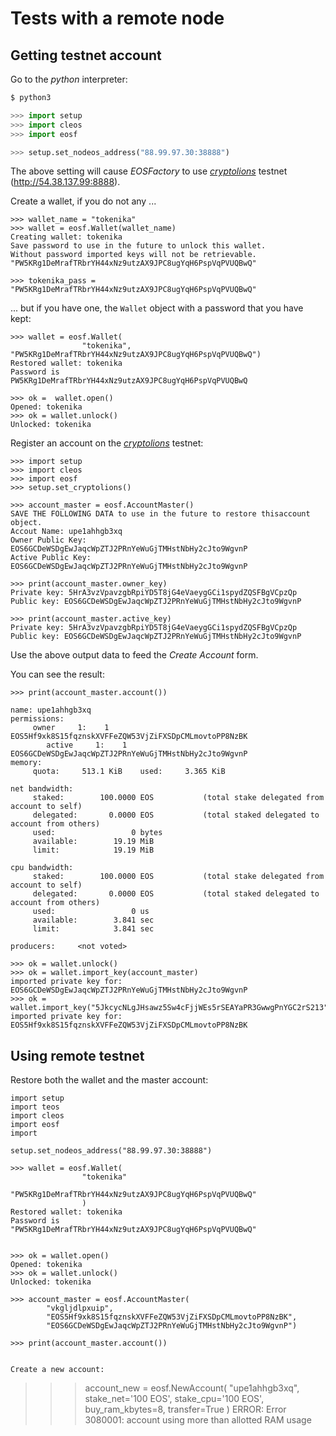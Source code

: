 # Tests with a remote node

## Getting testnet account

Go to the *python* interpreter:
```bash
$ python3
```
```python
>>> import setup
>>> import cleos
>>> import eosf

>>> setup.set_nodeos_address("88.99.97.30:38888")
```
The above setting will cause *EOSFactory* to use [*cryptolions*](http://dev.cryptolions.io/#home) testnet (http://54.38.137.99:8888).  


Create a wallet, if you do not any ...
```
>>> wallet_name = "tokenika"
>>> wallet = eosf.Wallet(wallet_name)
Creating wallet: tokenika
Save password to use in the future to unlock this wallet.
Without password imported keys will not be retrievable.
"PW5KRg1DeMrafTRbrYH44xNz9utzAX9JPC8ugYqH6PspVqPVUQBwQ"

>>> tokenika_pass = "PW5KRg1DeMrafTRbrYH44xNz9utzAX9JPC8ugYqH6PspVqPVUQBwQ"
```
... but if you have one, the `Wallet` object with a password that you have kept:
```
>>> wallet = eosf.Wallet(
                "tokenika", "PW5KRg1DeMrafTRbrYH44xNz9utzAX9JPC8ugYqH6PspVqPVUQBwQ")
Restored wallet: tokenika
Password is
PW5KRg1DeMrafTRbrYH44xNz9utzAX9JPC8ugYqH6PspVqPVUQBwQ
```

```
>>> ok =  wallet.open()
Opened: tokenika
>>> ok = wallet.unlock()
Unlocked: tokenika
```

Register an account on the [*cryptolions*](http://dev.cryptolions.io/#home) testnet:
```
>>> import setup
>>> import cleos
>>> import eosf
>>> setup.set_cryptolions()

>>> account_master = eosf.AccountMaster()
SAVE THE FOLLOWING DATA to use in the future to restore thisaccount object.
Accout Name: upe1ahhgb3xq
Owner Public Key: EOS6GCDeWSDgEwJaqcWpZTJ2PRnYeWuGjTMHstNbHy2cJto9WgvnP
Active Public Key: EOS6GCDeWSDgEwJaqcWpZTJ2PRnYeWuGjTMHstNbHy2cJto9WgvnP

>>> print(account_master.owner_key)
Private key: 5HrA3vzVpavzgbRpiYD5T8jG4eVaeygGCi1spydZQSFBgVCpzQp
Public key: EOS6GCDeWSDgEwJaqcWpZTJ2PRnYeWuGjTMHstNbHy2cJto9WgvnP

>>> print(account_master.active_key)
Private key: 5HrA3vzVpavzgbRpiYD5T8jG4eVaeygGCi1spydZQSFBgVCpzQp
Public key: EOS6GCDeWSDgEwJaqcWpZTJ2PRnYeWuGjTMHstNbHy2cJto9WgvnP
```

Use the above output data to feed the *Create Account* form. 

You can see the result:
```
>>> print(account_master.account())

name: upe1ahhgb3xq
permissions:
     owner     1:    1 EOS5Hf9xk8S15fqznskXVFFeZQW53VjZiFXSDpCMLmovtoPP8NzBK
        active     1:    1 EOS6GCDeWSDgEwJaqcWpZTJ2PRnYeWuGjTMHstNbHy2cJto9WgvnP
memory:
     quota:     513.1 KiB    used:     3.365 KiB

net bandwidth:
     staked:        100.0000 EOS           (total stake delegated from account to self)
     delegated:       0.0000 EOS           (total staked delegated to account from others)
     used:                 0 bytes
     available:        19.19 MiB
     limit:            19.19 MiB

cpu bandwidth:
     staked:        100.0000 EOS           (total stake delegated from account to self)
     delegated:       0.0000 EOS           (total staked delegated to account from others)
     used:                 0 us
     available:        3.841 sec
     limit:            3.841 sec

producers:     <not voted>

```
```
>>> ok = wallet.unlock()
>>> ok = wallet.import_key(account_master)
imported private key for: EOS6GCDeWSDgEwJaqcWpZTJ2PRnYeWuGjTMHstNbHy2cJto9WgvnP
>>> ok = wallet.import_key("5JkcycNLgJHsawz5Sw4cFjjWEs5rSEAYaPR3GwwgPnYGC2rS213")
imported private key for: EOS5Hf9xk8S15fqznskXVFFeZQW53VjZiFXSDpCMLmovtoPP8NzBK
```

## Using remote testnet

Restore both the wallet and the master account:
```
import setup
import teos
import cleos
import eosf
import 

setup.set_nodeos_address("88.99.97.30:38888")

>>> wallet = eosf.Wallet(
                "tokenika"
                "PW5KRg1DeMrafTRbrYH44xNz9utzAX9JPC8ugYqH6PspVqPVUQBwQ"
                )
Restored wallet: tokenika
Password is
"PW5KRg1DeMrafTRbrYH44xNz9utzAX9JPC8ugYqH6PspVqPVUQBwQ"


>>> ok = wallet.open()
Opened: tokenika
>>> ok = wallet.unlock()
Unlocked: tokenika

>>> account_master = eosf.AccountMaster(
        "vkgljdlpxuip",
        "EOS5Hf9xk8S15fqznskXVFFeZQW53VjZiFXSDpCMLmovtoPP8NzBK",
        "EOS6GCDeWSDgEwJaqcWpZTJ2PRnYeWuGjTMHstNbHy2cJto9WgvnP")

>>> print(account_master.account())


Create a new account:
```
>>> account_new = eosf.NewAccount(
      "upe1ahhgb3xq", 
      stake_net='100 EOS', stake_cpu='100 EOS', 
      buy_ram_kbytes=8, transfer=True
      )
ERROR:
Error 3080001: account using more than allotted RAM usage
```

